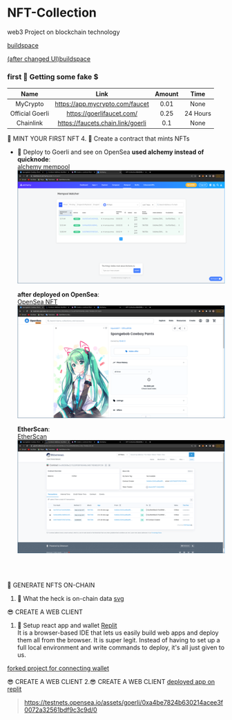 # NFT-Collection
web3 Project on blockchain technology 


 <a href="https://buildspace.so/p/mint-nft-collection/lessons/get-local-environment-running" target="_blank">buildspace</a> 
 
  <a href="https://buildspace.so/p/mint-nft-collection/lessons/what-is-onchain-data" target="_blank">(after changed UI)buildspace</a>
  
  
  <h3> first 🤑 Getting some fake $ </h3>
  
  
| Name               | Link                                       | Amount    | Time     |
|       :----:       |                   :----:                   |   :----:  |  :----:  |
| MyCrypto           |<a>	https://app.mycrypto.com/faucet </a>    | 	0.01     | None     |
| Official Goerli    | <a>	https://goerlifaucet.com/</a>          | 0.25      | 24 Hours |
| Chainlink          | <a>	https://faucets.chain.link/goerli</a>  |	0.1       |  	None   |


 
 
 
🦊 MINT YOUR FIRST NFT
4. 💎 Create a contract that mints NFTs
   - 🎉 Deploy to Goerli and see on OpenSea
        **used alchemy instead of quicknode**:<br>
        <a href="https://dashboard.alchemy.com/mempool">alchemy mempool</a><br>
         ![](./READMEImage/Mempool%20alchemy.png)

        **after deployed on OpenSea**:<br>
         <a href="https://testnets.opensea.io/assets/goerli/0xc95E90Be2173120F9DF0604Bc24BC79D6B15FC38/0">OpenSea NFT</a><br>
         ![](./READMEImage/opensea.png)


       **EtherScan**:<br>
         <a href="https://goerli.etherscan.io/address/0xc95e90be2173120f9df0604bc24bc79d6b15fc38">EtherScan</a><br>
         ![](./READMEImage/etherscan.png)
<br>
<br>


👑 GENERATE NFTS ON-CHAIN
1. 🎨 What the heck is on-chain data
 <a href="https://developer.mozilla.org/en-US/docs/Web/SVG/Tutorial?utm_source=buildspace.so&utm_medium=buildspace_project">svg</a><br>
 
 
 
 😎 CREATE A WEB CLIENT
 1. 👾 Setup react app and wallet
    <a href="https://replit.com/">Replit</a><br>
    It is a browser-based IDE that lets us easily build web apps and deploy them all from the browser. It is super legit. Instead of having to set up a      full local environment and write commands to deploy, it's all just given to us.


 <a href="https://replit.com/@MitalSapkale/nft-starter-project-forked#src/App.jsx">forked project for connecting wallet</a><br>

 
😎 CREATE A WEB CLIENT
   2.😎 CREATE A WEB CLIENT
 <a href="https://nft-starter-project-forked.mitalsapkale.repl.co/">deployed app on replit</a><br>
 
 
 
 
 > https://testnets.opensea.io/assets/goerli/0xa4be7824b630214acee3f0072a32561bdf9c3c9d/0
 
 
